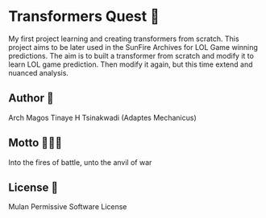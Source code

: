# Transformers Quest 🤖

My first project learning and creating transformers from scratch. This project aims to be later used in the SunFire Archives for LOL Game winning predictions. The aim is to built a transformer from scratch and modify it to learn LOL game prediction. Then modify it again, but this time extend and nuanced analysis.

## Author 📖

Arch Magos Tinaye H Tsinakwadi (Adaptes Mechanicus)

## Motto 🦎🔥💥

Into the fires of battle, unto the anvil of war

## License 📜

Mulan Permissive Software License


